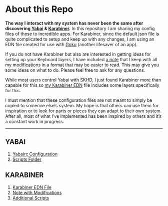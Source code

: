 # About this Repo
**The way I interact with my system has never been the same after discovering [Yabai](https://github.com/koekeishiya/yabai) & [Karabiner](https://karabiner-elements.pqrs.org/).** In this repository I am sharing my config files of these to incredible apps. For Karabiner, since the default json file is quite complicated to setup and keep up with any changes, I am using an EDN file created for use with [Goku](https://github.com/yqrashawn/GokuRakuJoudo) (another lifesaver of an app). 

If you do not have Karabiner but also are interested in getting ideas for setting up your Keyboard layers, I have included [a note](Karabiner/KARABINER%20-%20Config.md) that I keep with all my modifications in a format that may be easier to read. This may give you some ideas on what to do. Please feel free to ask for any questions.

While most users control Yabai with [SKHD](https://github.com/koekeishiya/skhd), I just found Karabiner more than capable for this so [my Karabiner EDN](Karabiner/karabiner.edn) file includes some layers specifically for this.

I must mention that these configuration files are not meant to simply be copied to someone else’s system. My hope is that others can use them for inspiration or to look for parts or pieces they can adapt to their own system. After all,  most of what I’ve implemented has been inspired by others and it’s a constant work in progress.

---

## YABAI
1. [Yabairc Configuration](Yabai/yabairc)
2. [Scripts Folder](Yabai/Scripts/)

## KARABINER
1. [Karabiner EDN File](Karabiner/karabiner.edn)
2. [Note with Modifications](Karabiner/KARABINER%20-%20Config.md)
3. [Additional Scripts](Karabiner/Scripts/)